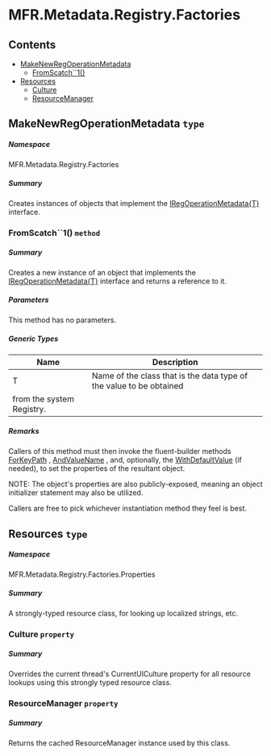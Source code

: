 <a name='assembly'></a>
# MFR.Metadata.Registry.Factories

## Contents

- [MakeNewRegOperationMetadata](#T-MFR-Metadata-Registry-Factories-MakeNewRegOperationMetadata 'MFR.Metadata.Registry.Factories.MakeNewRegOperationMetadata')
  - [FromScatch\`\`1()](#M-MFR-Metadata-Registry-Factories-MakeNewRegOperationMetadata-FromScatch``1 'MFR.Metadata.Registry.Factories.MakeNewRegOperationMetadata.FromScatch``1')
- [Resources](#T-MFR-Metadata-Registry-Factories-Properties-Resources 'MFR.Metadata.Registry.Factories.Properties.Resources')
  - [Culture](#P-MFR-Metadata-Registry-Factories-Properties-Resources-Culture 'MFR.Metadata.Registry.Factories.Properties.Resources.Culture')
  - [ResourceManager](#P-MFR-Metadata-Registry-Factories-Properties-Resources-ResourceManager 'MFR.Metadata.Registry.Factories.Properties.Resources.ResourceManager')

<a name='T-MFR-Metadata-Registry-Factories-MakeNewRegOperationMetadata'></a>
## MakeNewRegOperationMetadata `type`

##### Namespace

MFR.Metadata.Registry.Factories

##### Summary

Creates instances of objects that implement the
[IRegOperationMetadata{T}](#T-MFR-IRegOperationMetadata{T} 'MFR.IRegOperationMetadata{T}')
interface.

<a name='M-MFR-Metadata-Registry-Factories-MakeNewRegOperationMetadata-FromScatch``1'></a>
### FromScatch\`\`1() `method`

##### Summary

Creates a new instance of an object that implements the
[IRegOperationMetadata{T}](#T-MFR-IRegOperationMetadata{T} 'MFR.IRegOperationMetadata{T}')
interface
and returns a reference to it.

##### Parameters

This method has no parameters.

##### Generic Types

| Name | Description |
| ---- | ----------- |
| T | Name of the class that is the data type of the value to be obtained
from the system Registry. |

##### Remarks

Callers of this method must then invoke the fluent-builder methods
[ForKeyPath](#M-MFR-IRegOperationMetadata-ForKeyPath 'MFR.IRegOperationMetadata.ForKeyPath')
,
[AndValueName](#M-MFR-IRegOperationMetadata-AndValueName 'MFR.IRegOperationMetadata.AndValueName')
, and, optionally, the
[WithDefaultValue](#M-MFR-IRegOperationMetadata-WithDefaultValue 'MFR.IRegOperationMetadata.WithDefaultValue')
(if needed), to set the properties of the resultant object.



NOTE: The object's properties are also publicly-exposed, meaning an
object initializer statement may also be utilized.



Callers are free to pick whichever instantiation method they feel is best.

<a name='T-MFR-Metadata-Registry-Factories-Properties-Resources'></a>
## Resources `type`

##### Namespace

MFR.Metadata.Registry.Factories.Properties

##### Summary

A strongly-typed resource class, for looking up localized strings, etc.

<a name='P-MFR-Metadata-Registry-Factories-Properties-Resources-Culture'></a>
### Culture `property`

##### Summary

Overrides the current thread's CurrentUICulture property for all
  resource lookups using this strongly typed resource class.

<a name='P-MFR-Metadata-Registry-Factories-Properties-Resources-ResourceManager'></a>
### ResourceManager `property`

##### Summary

Returns the cached ResourceManager instance used by this class.
